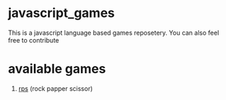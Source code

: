 # javascript_games
This is a javascript language based games reposetery. You can also feel free to contribute 

# available games
1. [rps](https://rainbow-duckanoo-2f63e9.netlify.app) (rock papper scissor)
